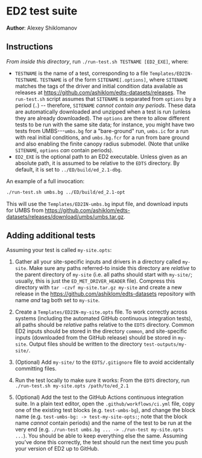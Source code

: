 # ED2 test suite

**Author**: Alexey Shiklomanov

## Instructions

_From inside this directory_, run `./run-test.sh TESTNAME [ED2_EXE]`, where:

- `TESTNAME` is the name of a test, corresponding to a file `Templates/ED2IN-TESTNAME`.
`TESTNAME` is of the form `SITENAME[.options]`, where `SITENAME` matches the tags of the driver and initial condition data available as releases at https://github.com/ashiklom/edts-datasets/releases.
The `run-test.sh` script assumes that `SITENAME` is separated from `options` by a period (`.`) -- therefore, `SITENAME` _cannot contain any periods_.
These data are automatically downloaded and unzipped when a test is run (unless they are already downloaded).
The `options` are there to allow different tests to be run with the same site data; 
for instance, you might have two tests from UMBS---`umbs.bg` for a "bare-ground" run, `umbs.ic` for a run with real initial conditions, and `umbs.bg.fcr` for a run from bare ground and also enabling the finite canopy radius submodel.
(Note that unlike `SITENAME`, `options` _can_ contain periods).
- `ED2_EXE` is the optional path to an ED2 executable.
Unless given as an absolute path, it is assumed to be relative to the `EDTS` directory.
By default, it is set to `../ED/build/ed_2.1-dbg`.

An example of a full invocation:

``` sh
./run-test.sh umbs.bg ../ED/build/ed_2.1-opt
```

This will use the `Templates/ED2IN-umbs.bg` input file, and download inputs for UMBS from https://github.com/ashiklom/edts-datasets/releases/download/umbs/umbs.tar.gz.

## Adding additional tests

Assuming your test is called `my-site.opts`:

1. Gather all your site-specific inputs and drivers in a directory called `my-site`.
Make sure any paths referred-to inside this directory are _relative_ to the parent directory of `my-site` (i.e. all paths should start with `my-site/`; usually, this is just the `ED_MET_DRIVER_HEADER` file).
Compress this directory with `tar -czvf my-site.tar.gz my-site` and create a new release in the https://github.com/ashiklom/edts-datasets repository with name _and_ tag both set to `my-site`.

2. Create a `Templates/ED2IN-my-site.opts` file.
To work correctly across systems (including the automated GitHub continuous integration tests), all paths should be _relative_ paths relative to the `EDTS` directory.
Common ED2 inputs should be stored in the directory `common`, and site-specific inputs (downloaded from the GitHub release) should be stored in `my-site`.
Output files should be written to the directory `test-outputs/my-site/`.

3. (Optional) Add `my-site/` to the `EDTS/.gitignore` file to avoid accidentally committing files.

4. Run the test locally to make sure it works: From the `EDTS` directory, run `./run-test.sh my-site.opts /path/to/ed_2.1`

5. (Optional) Add the test to the GitHub Actions continuous integration suite.
In a plain text editor, open the `.github/workflows/ci.yml` file, copy one of the existing test blocks (e.g. `test-umbs-bg`), and change the block name (e.g. `test-umbs-bg: -> test-my-site-opts:`; note that the block name _cannot_ contain periods) and the name of the test to be run at the very end (e.g. `./run-test umbs.bg ... -> ./run-test my-site.opts ...`).
You should be able to keep everything else the same.
Assuming you've done this correctly, the test should run the next time you push your version of ED2 up to GitHub.
